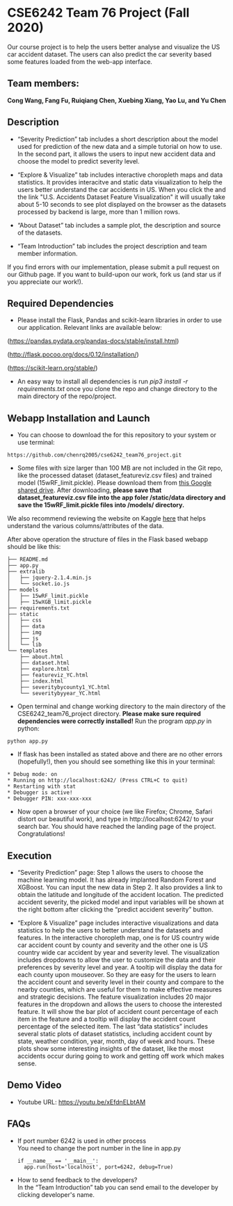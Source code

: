 # CSE6242 Team 76 Project (Fall 2020)

Our course project is to help the users better analyse and visualize the US car accident dataset. The users can also predict the car severity based some features loaded from the web-app interface. 

## Team members:
**Cong Wang, Fang Fu, Ruiqiang Chen, Xuebing Xiang, Yao Lu, and Yu Chen**

## Description

- “Severity Prediction” tab includes a short description about the model used for prediction of the
new data and a simple tutorial on how to use. In the second part, it allows the users to input new accident
data and choose the model to predict severity level. 

- “Explore & Visualize” tab includes interactive choropleth maps and data statistics. It provides interacitve and static data visualization to help the users better understand the car accidents in US. When you click the and the link "U.S. Accidents Dataset Feature Visualization" it will usually take about 5-10 seconds to see plot displayed on the browser as the datasets processed by backend is large, more than 1 million rows. 

- “About Dataset” tab includes a sample plot, the description and source of the datasets.

- “Team Introduction” tab includes the project description and team member information.

If you find errors with our implementation, please submit a pull request on our Github page. If you want to build-upon our work, fork us (and star us if you appreciate our work!).

## Required Dependencies

- Please install the Flask, Pandas and scikit-learn libraries in order to use our application. Relevant links are available below:

(https://pandas.pydata.org/pandas-docs/stable/install.html)

(http://flask.pocoo.org/docs/0.12/installation/)

(https://scikit-learn.org/stable/)

- An easy way to install all dependencies is run *pip3 install -r requirements.txt* once you clone the repo and change directory to the main directory of the repo/project. 

## Webapp Installation and Launch

- You can choose to download the for this repository to your system or use terminal:

```
https://github.com/chenrq2005/cse6242_team76_project.git
```

- Some files with size larger than 100 MB are not included in the Git repo, like the processed dataset (dataset_featureviz.csv files) and trained model (15wRF_limit.pickle). Please download them from [this Google shared drive](https://drive.google.com/drive/folders/11G-OWjtxEsZ6_sLuW03AQNa4mlvdiTS5). After downloading, **please save that dataset_featureviz.csv file into the app foler /static/data directory and save the 15wRF_limit.pickle files into /models/ directory.**

We also recommend reviewing the website on Kaggle <a href="https://www.kaggle.com/sobhanmoosavi/us-accidents/" target="_blank">here</a> that helps understand the various columns/attributes of the data.

After above operation the structure of files in the Flask based webapp should be like this:

```
├── README.md
├── app.py
├── extralib
│   ├── jquery-2.1.4.min.js
│   └── socket.io.js
├── models
│   ├── 15wRF_limit.pickle
│   ├── 15wXGB_limit.pickle
├── requirements.txt
├── static
│   ├── css
│   ├── data
│   ├── img
│   ├── js
│   └── lib
└── templates
    ├── about.html
    ├── dataset.html
    ├── explore.html
    ├── featureviz_YC.html
    ├── index.html
    ├── severitybycounty1_YC.html
    └── severitybyyear_YC.html
```

- Open terminal and change working directory to the main directory of the CSE6242_team76_project directory. **Please make sure required dependencies were correctly installed!** Run the program *app.py* in python:
```
python app.py
```
- If flask has been installed as stated above and there are no other errors (hopefully!), then you should see something like this in your terminal:
```
* Debug mode: on
* Running on http://localhost:6242/ (Press CTRL+C to quit)
* Restarting with stat
* Debugger is active!
* Debugger PIN: xxx-xxx-xxx
```
- Now open a browser of your choice (we like Firefox; Chrome, Safari distort our beautiful work), and type in http://localhost:6242/ to your search bar. You should have reached the landing page of the project. Congratulations!

## Execution

- “Severity Prediction” page: Step 1 allows the users to choose the machine learning model. It has already implanted Random Forest and XGBoost. You can input the new data in Step 2. It also provides a link to obtain the latitude and longitude of the accident location. The predicted accident severity, the picked model and input variables will be shown at the right bottom after clicking the “predict accident severity” button. 

- “Explore & Visualize” page includes interactive visualizations and data statistics to help the users to better understand the datasets and features. In the interactive choropleth map, one is for US country wide car accident count by county and severity and the other one is US country wide car accident by year and severity level. The visualization includes dropdowns to allow the user to customize the data and their preferences by severity level and year. A tooltip will display the data for each county upon mouseover. So they are easy for the users to learn the accident count and severity level in their county and compare to the nearby counties, which are useful for them to make effective measures and strategic decisions. The feature visualization includes 20 major features in the dropdown and allows the users to choose the interested feature. It will show the bar plot of accident count percentage of each item in the feature and a tooltip will display the accident count percentage of the selected item. The last “data statistics” includes several static plots of dataset statistics, including accident count by state, weather condition, year, month, day of week and hours. These plots show some interesting insights of the dataset, like the most accidents occur during going to work and getting off work which makes sense.

## Demo Video

- Youtube URL: https://youtu.be/xEfdnELbtAM

## FAQs

- If port number 6242 is used in other process\
  You need to change the port number in the line in app.py
  
  ```
  if __name__ == '__main__':
    app.run(host='localhost', port=6242, debug=True)
  ```
  
- How to send feedback to the developers?\
  In the “Team Introduction” tab you can send email to the developer by clicking developer's name. 
